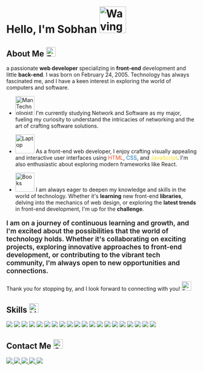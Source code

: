 # Hello, I'm Sobhan <img src="https://raw.githubusercontent.com/Tarikul-Islam-Anik/Animated-Fluent-Emojis/master/Emojis/Hand%20gestures/Waving%20Hand%20Light%20Skin%20Tone.png" alt="Waving Hand Light Skin Tone" width="70" height="70" />

## About Me <img src="https://raw.githubusercontent.com/Tarikul-Islam-Anik/Animated-Fluent-Emojis/master/Emojis/Smilies/Face%20with%20Monocle.png" alt="Face with Monocle" width="25" height="25" />

a passionate **web developer** specializing in **front-end** development and little **back-end**. I was born on February 24, 2005. Technology has always fascinated me, and I have a keen interest in exploring the world of computers and software.

- <img src="https://raw.githubusercontent.com/Tarikul-Islam-Anik/Animated-Fluent-Emojis/master/Emojis/People%20with%20professions/Man%20Technologist%20Light%20Skin%20Tone.png" alt="Man Technologist Light Skin Tone" width="50" height="50" /> I'm currently studying Network and Software as my major, fueling my curiosity to understand the intricacies of networking and the art of crafting software solutions.

- <img src="https://raw.githubusercontent.com/Tarikul-Islam-Anik/Animated-Fluent-Emojis/master/Emojis/Objects/Laptop.png" alt="Laptop" width="50" height="50" /> As a front-end web developer, I enjoy crafting visually appealing and interactive user interfaces using <span style="color : #E34F26">HTML</span>, <span style="color : #1572B6">CSS</span>, and <span style="color : #F7DF1E">JavaScript</span>. I'm also enthusiastic about exploring modern frameworks like React.

- <img src="https://raw.githubusercontent.com/Tarikul-Islam-Anik/Animated-Fluent-Emojis/master/Emojis/Objects/Books.png" alt="Books" width="50" height="50" /> I am always eager to deepen my knowledge and skills in the world of technology. Whether it's **learning** new front-end **libraries**, delving into the mechanics of web design, or exploring the **latest trends** in front-end development, I'm up for the **challenge**.

<p style="font-size : 1.1rem; font-weight : 600 ;">I am on a journey of continuous learning and growth, and I'm excited about the possibilities that the world of technology holds. Whether it's collaborating on exciting projects, exploring innovative approaches to front-end development, or contributing to the vibrant tech community, I'm always open to new opportunities and connections.</p>

Thank you for stopping by, and I look forward to connecting with you! <img src="https://raw.githubusercontent.com/Tarikul-Islam-Anik/Animated-Fluent-Emojis/master/Emojis/Smilies/Face%20Blowing%20a%20Kiss.png" alt="Face Blowing a Kiss" width="25" height="25" />

## Skills <img src="https://raw.githubusercontent.com/Tarikul-Islam-Anik/Animated-Fluent-Emojis/master/Emojis/Objects/Light%20Bulb.png" alt="Light Bulb" width="25" height="25" />

<div>
    <img src="html.svg">
    <img src="css.svg">
    <img src="sass.svg">
    <img src="bootstrap.svg">
    <img src="javascript.svg">
    <img src="typescript.svg">
    <img src="react.svg">
    <img src="next.svg">
    <img src="prisma.svg">
    <img src="supabase.svg">
    <img src="zod.svg">
    <img src="reactHookForm.svg">
    <img src="lodash.svg">
    <img src="materialUi.svg">
    <img src="antDesign.svg">
    <img src="npm.svg">
    <img src="postman.svg">
    <img src="tailwind.svg">
    <img src="vite.svg">
    <img src="figma.svg">
</div>

## Contact Me <img src="https://raw.githubusercontent.com/Tarikul-Islam-Anik/Animated-Fluent-Emojis/master/Emojis/Hand%20gestures/Call%20Me%20Hand%20Medium-Light%20Skin%20Tone.png" alt="Call Me Hand Medium-Light Skin Tone" width="25" height="25" />

<div>
    <a href="mailto:sobhan.yaghobi.work@gmail.com">
        <img src="gmail.svg">
    </a>
    <a href="https://www.instagram.com/sobhan__ya">
        <img src="instagram.svg">
    </a>
    <a href="https://www.linkedin.com/in/sobhan-yaghobi-709209244">
        <img src="linkedin.svg">
    </a>
    <a href="https://t.me/sobhan_yaghobii">
        <img src="telegram.svg">
    </a>
    <a href="https://github.com/sobhan-yaghobi">
        <img src="github.svg">
    </a>
</div>
